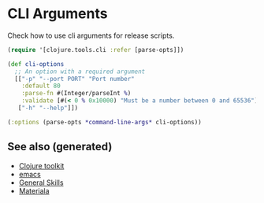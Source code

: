 # CLI Arguments

Check how to use cli arguments for release scripts.

``` clojure
(require '[clojure.tools.cli :refer [parse-opts]])

(def cli-options
  ;; An option with a required argument
  [["-p" "--port PORT" "Port number"
    :default 80
    :parse-fn #(Integer/parseInt %)
    :validate [#(< 0 % 0x10000) "Must be a number between 0 and 65536"]]
   ["-h" "--help"]])

(:options (parse-opts *command-line-args* cli-options))
```

## See also (generated)

  - [Clojure toolkit](./20200505124946-clj_toolkit.md)
  - [emacs](./20201220130520-emacs_configuration.md)
  - [General Skills](./general.md)
  - [Materiala](./20200503165952-materiala.md)
